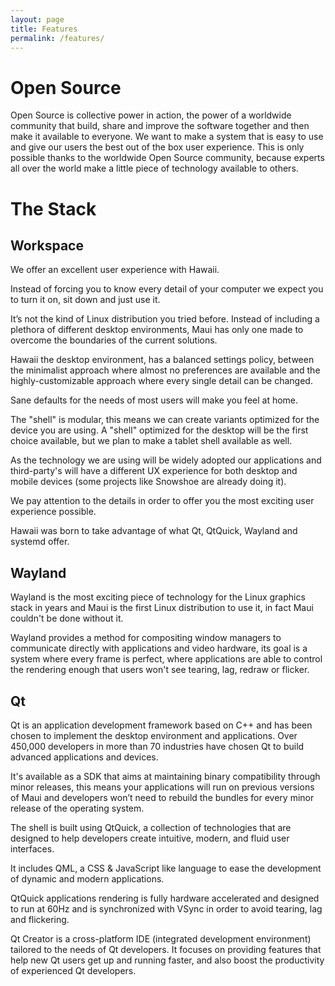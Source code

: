 ```yaml
---
layout: page
title: Features
permalink: /features/
---
```


# Open Source

Open Source is collective power in action, the power of a worldwide community
that build, share and improve the software together and then make it available
to everyone. We want to make a system that is easy to use and give our users
the best out of the box user experience. This is only possible thanks to the
worldwide Open Source community, because experts all over the world make a
little piece of technology available to others.

# The Stack


## Workspace

We offer an excellent user experience with Hawaii.

Instead of forcing you to know every detail of your computer we expect you to
turn it on, sit down and just use it.

It’s not the kind of Linux distribution you tried before.
Instead of including a plethora of different desktop environments,
Maui has only one made to overcome the boundaries of the current solutions.

Hawaii the desktop environment, has a balanced settings policy, between the
minimalist approach where almost no preferences are available and the
highly-customizable approach where every single detail can be changed.

Sane defaults for the needs of most users will make you feel at home.

The "shell" is modular, this means we can create variants optimized for
the device you are using. A "shell" optimized for the desktop will be the
first choice available, but we plan to make a tablet shell available as well.

As the technology we are using will be widely adopted our applications and
third-party's will have a different UX experience for both desktop and mobile
devices (some projects like Snowshoe are already doing it).

We pay attention to the details in order to offer you the most exciting user
experience possible.

Hawaii was born to take advantage of what Qt, QtQuick, Wayland and systemd offer.

## Wayland

Wayland is the most exciting piece of technology for the Linux graphics stack in
years and Maui is the first Linux distribution to use it, in fact Maui couldn't
be done without it.

Wayland provides a method for compositing window managers to communicate directly
with applications and video hardware, its goal is a system where every frame is
perfect, where applications are able to control the rendering enough that users
won't see tearing, lag, redraw or flicker.

## Qt

Qt is an application development framework based on C++ and has been chosen to
implement the desktop environment and applications. Over 450,000 developers in
more than 70 industries have chosen Qt to build advanced applications and devices.

It's available as a SDK that aims at maintaining binary compatibility through
minor releases, this means your applications will run on previous versions of
Maui and developers won’t need to rebuild the bundles for every minor release
of the operating system.

The shell is built using QtQuick, a collection of technologies that are designed
to help developers create intuitive, modern, and fluid user interfaces.

It includes QML, a CSS & JavaScript like language to ease the development of
dynamic and modern applications.

QtQuick applications rendering is fully hardware accelerated and designed to
run at 60Hz and is synchronized with VSync in order to avoid tearing, lag and flickering.

Qt Creator is a cross-platform IDE (integrated development environment) tailored
to the needs of Qt developers. It focuses on providing features that help new
Qt users get up and running faster, and also boost the productivity of
experienced Qt developers.
